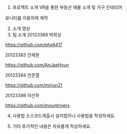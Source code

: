 1. 프로잭트 소개
VR을 통한 부동산 매물 소개 및 가구 인테리어

유니티를 이용하여 제작

2. 소개 영상
3. 팀 소개
20123368 박희상

https://github.com/phs6417

20123383 안재현

https://github.com/AnJaeHyun

20123384 안준열

https://github.com/mirjun21

20123398 이산하

https://github.com/mountrivers

4. 사용법
소스코드제출시 설치법이나 사용법을 작성하세요.

5. 기타
추가적인 내용은 자유롭게 작성하세요.
